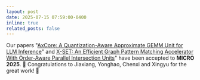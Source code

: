 ```yaml
---
layout: post
date: 2025-07-15 07:59:00-0400
inline: true
related_posts: false
---
```


Our papers "[AxCore: A Quantization-Aware Approximate GEMM Unit for LLM  Inference](https://soldierchen.github.io/publications/)" and [X-SET: An Efficient Graph Pattern Matching Accelerator With  Order-Aware Parallel Intersection Units](https://soldierchen.github.io/publications/)" have been accepted to **MICRO 2025**. :tada:  Congratulations to Jiaxiang, Yonghao, Chenxi and Xingyu for the great work! :clap:
